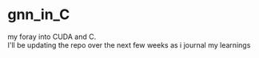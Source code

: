 # gnn_in_C
my foray into CUDA and C.\
I'll be updating the repo over the next few weeks as i journal my learnings
